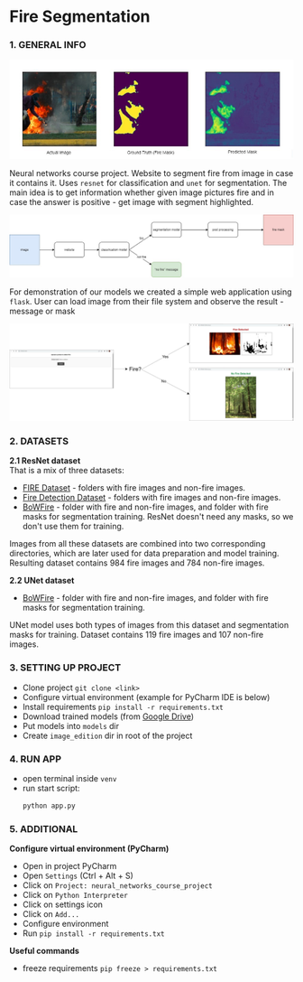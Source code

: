 # Fire Segmentation

### **1. GENERAL INFO**
<img src="pictures/main_updated.jpg" width="800"/>

Neural networks course project. Website to segment fire from image 
in case it contains it. Uses `resnet` for classification 
and `unet` for segmentation. The main idea is to get information
whether given image pictures fire and in case the answer is
positive - get image with segment highlighted.

<img src="pictures/plan.jpg" width="800"/>

For demonstration of our models we created a simple web
application using `flask`. User can load image from their 
file system and observe the result - message or mask

<img src="pictures/website.jpg" width="800"/>

### **2. DATASETS**
**2.1 ResNet dataset** \
That is a mix of three datasets:
- [FIRE Dataset](https://www.kaggle.com/datasets/phylake1337/fire-dataset) - folders with fire images and non-fire images.
- [Fire Detection Dataset](https://www.kaggle.com/datasets/atulyakumar98/test-dataset) - folders with fire images and non-fire images.
- [BoWFire](https://www.kaggle.com/datasets/malligasenthil/bowfire) - folder with fire and non-fire images, and folder with fire masks for segmentation training. ResNet doesn't need any masks, so we don't use them for training. 

Images from all these datasets are combined into two corresponding directories, which are later used for data preparation and model training. \
Resulting dataset contains 984 fire images and 784 non-fire images.

**2.2 UNet dataset**
- [BoWFire](https://www.kaggle.com/datasets/malligasenthil/bowfire) - folder with fire and non-fire images, and folder with fire masks for segmentation training.

UNet model uses both types of images from this dataset and segmentation masks for training. Dataset contains 119 fire images and 107 non-fire images. 

### **3. SETTING UP PROJECT**
- Clone project `git clone <link>`
- Configure virtual environment (example for PyCharm IDE is below)
- Install requirements `pip install -r requirements.txt`
- Download trained models (from [Google Drive](https://drive.google.com/drive/folders/1aSTjtXbVzl8ns48yK4-uO8dzx4ggbZm2?usp=sharing))
- Put models into `models` dir
- Create `image_edition` dir in root of the project

### **4. RUN APP**
- open terminal inside `venv`
- run start script:
    ```bash
    python app.py
    ```

### **5. ADDITIONAL**
**Configure virtual environment (PyCharm)**
- Open in project PyCharm
- Open `Settings` (Ctrl + Alt + S)
- Click on `Project: neural_networks_course_project`
- Click on `Python Interpreter`
- Click on settings icon
- Click on `Add...`
- Configure environment
- Run `pip install -r requirements.txt`

**Useful commands**
- freeze requirements `pip freeze > requirements.txt`
